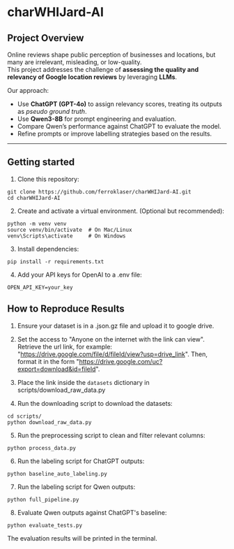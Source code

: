 # charWHIJard-AI

## Project Overview
Online reviews shape public perception of businesses and locations, but many are irrelevant, misleading, or low-quality.  
This project addresses the challenge of **assessing the quality and relevancy of Google location reviews** by leveraging **LLMs**.

Our approach:
 - Use **ChatGPT (GPT-4o)** to assign relevancy scores, treating its outputs as *pseudo ground truth*.  
 - Use **Qwen3-8B** for prompt engineering and evaluation.  
 - Compare Qwen’s performance against ChatGPT to evaluate the model.  
 - Refine prompts or improve labelling strategies based on the results.  

 ---

## Getting started
1. Clone this repository:
```
git clone https://github.com/ferroklaser/charWHIJard-AI.git
cd charWHIJard-AI
```

2. Create and activate a virtual environment. (Optional but recommended):
```
python -m venv venv
source venv/bin/activate  # On Mac/Linux
venv\Scripts\activate     # On Windows
```

3. Install dependencies:
```
pip install -r requirements.txt
```

4. Add your API keys for OpenAI to a .env file:
```
OPEN_API_KEY=your_key
```

## How to Reproduce Results
1. Ensure your dataset is in a .json.gz file and upload it to google drive.

2. Set the access to "Anyone on the internet with the link can view". Retrieve the url link, for example: "https://drive.google.com/file/d/fileId/view?usp=drive_link". Then, format it in the form "https://drive.google.com/uc?export=download&id=fileId".

3. Place the link inside the `datasets` dictionary in scripts/download_raw_data.py

4. Run the downloading script to download the datasets:
```
cd scripts/
python download_raw_data.py
```

5. Run the preprocessing script to clean and filter relevant columns:
```
python process_data.py
```

6. Run the labeling script for ChatGPT outputs:
``` 
python baseline_auto_labeling.py
```

7. Run the labeling script for Qwen outputs:
```
python full_pipeline.py
```

8. Evaluate Qwen outputs against ChatGPT's baseline:
```
python evaluate_tests.py
```

The evaluation results will be printed in the terminal.

